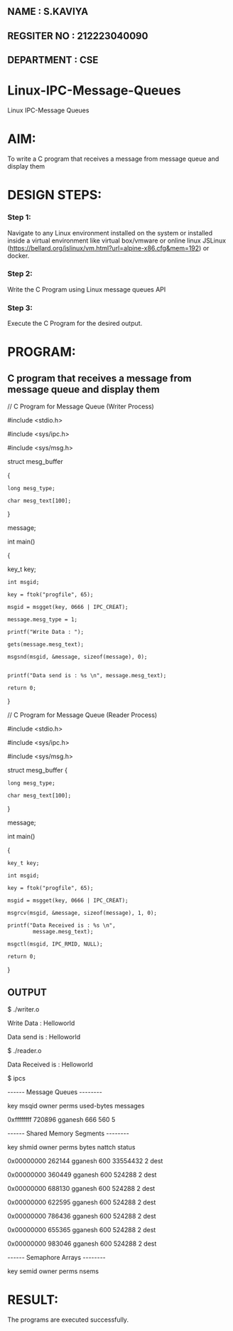 ## NAME : S.KAVIYA
## REGSITER NO : 212223040090
## DEPARTMENT : CSE
# Linux-IPC-Message-Queues
Linux IPC-Message Queues

# AIM:
To write a C program that receives a message from message queue and display them

# DESIGN STEPS:

### Step 1:

Navigate to any Linux environment installed on the system or installed inside a virtual environment like virtual box/vmware or online linux JSLinux (https://bellard.org/jslinux/vm.html?url=alpine-x86.cfg&mem=192) or docker.

### Step 2:

Write the C Program using Linux message queues API 

### Step 3:

Execute the C Program for the desired output. 

# PROGRAM:

## C program that receives a message from message queue and display them

// C Program for Message Queue (Writer Process) 

#include <stdio.h> 

#include <sys/ipc.h> 

#include <sys/msg.h> 
 
struct mesg_buffer 

{ 

	long mesg_type; 
 
	char mesg_text[100]; 
 
}  

message; 

int main() 

{ 	

key_t key; 

	int msgid; 

	key = ftok("progfile", 65);

	msgid = msgget(key, 0666 | IPC_CREAT); 
 
	message.mesg_type = 1; 
 
	printf("Write Data : "); 
 
	gets(message.mesg_text); 
  
	msgsnd(msgid, &message, sizeof(message), 0); 
 
	
	printf("Data send is : %s \n", message.mesg_text); 
 
	return 0;
 
} 

// C Program for Message Queue (Reader Process)

#include <stdio.h>

#include <sys/ipc.h>

#include <sys/msg.h>


struct mesg_buffer
{

	long mesg_type;
 
	char mesg_text[100];
 
} 

message;

int main()

{

	key_t key;
 
	int msgid;
 
	key = ftok("progfile", 65);
 
	msgid = msgget(key, 0666 | IPC_CREAT);
 
	msgrcv(msgid, &message, sizeof(message), 1, 0);

	printf("Data Received is : %s \n",
			message.mesg_text);

	msgctl(msgid, IPC_RMID, NULL);
 
	return 0;
 
}

## OUTPUT

$ ./writer.o 

Write Data : Helloworld

Data send is : Helloworld 

$ ./reader.o 

Data Received is : Helloworld 

$ ipcs

------ Message Queues --------

key        msqid      owner      perms      used-bytes   messages  

0xffffffff 720896     gganesh    666        560          5           

------ Shared Memory Segments --------

key        shmid      owner      perms      bytes      nattch     status 

0x00000000 262144     gganesh    600        33554432   2          dest  

0x00000000 360449     gganesh    600        524288     2          dest   

0x00000000 688130     gganesh    600        524288     2          dest   

0x00000000 622595     gganesh    600        524288     2          dest   

0x00000000 786436     gganesh    600        524288     2          dest  

0x00000000 655365     gganesh    600        524288     2          dest 

0x00000000 983046     gganesh    600        524288     2          dest         

------ Semaphore Arrays --------

key        semid      owner      perms      nsems  



# RESULT:
The programs are executed successfully.

